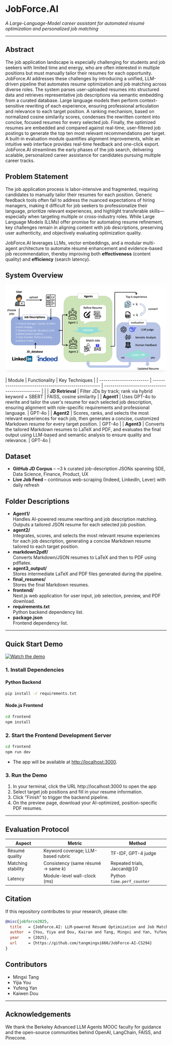 # JobForce.AI

*A Large-Language-Model career assistant for automated résumé optimization and personalized job matching*

------

## Abstract

The job application landscape is especially challenging for students and job seekers with limited time and energy, who are often interested in multiple positions but must manually tailor their resumes for each opportunity. JobForce.AI addresses these challenges by introducing a unified, LLM-driven pipeline that automates resume optimization and job matching across diverse roles. The system parses user-uploaded resumes into structured data and retrieves representative job descriptions via semantic embedding from a curated database. Large language models then perform context-sensitive rewriting of each experience, ensuring professional articulation and relevance to each target position. A ranking mechanism, based on normalized cosine similarity scores, condenses the rewritten content into concise, focused resumes for every selected job. Finally, the optimized resumes are embedded and compared against real-time, user-filtered job postings to generate the top ten most relevant recommendations per target. A built-in evaluation module quantifies alignment improvements, while an intuitive web interface provides real-time feedback and one-click export. JobForce.AI streamlines the early phases of the job search, delivering scalable, personalized career assistance for candidates pursuing multiple career tracks.

## Problem Statement

The job application process is labor-intensive and fragmented, requiring candidates to manually tailor their resumes for each position. Generic feedback tools often fail to address the nuanced expectations of hiring managers, making it difficult for job seekers to professionalize their language, prioritize relevant experiences, and highlight transferable skills—especially when targeting multiple or cross-industry roles. While Large Language Models (LLMs) offer promise for automating resume refinement, key challenges remain in aligning content with job descriptions, preserving user authenticity, and objectively evaluating optimization quality.

JobForce.AI leverages LLMs, vector embeddings, and a modular multi-agent architecture to automate résumé enhancement and evidence-based job recommendation, thereby improving both **effectiveness** (content quality) and **efficiency** (search latency).

## System Overview

![System Overview](system_overview.png)

| Module                   | Functionality                                        | Key Techniques                                  |
| ------------------------ | ---------------------------------------------------- | ----------------------------------------------- |     |
| **JD Retrieval**         | Filter JDs by track; rank via hybrid keyword + SBERT | FAISS, cosine similarity                        |
| **Agent1**  | Uses GPT-4o to rewrite and tailor the user's resume for each selected job description, ensuring alignment with role-specific requirements and professional language. | GPT-4o         |
| **Agent2**  | Scores, ranks, and selects the most relevant experiences for each job, then generates a concise, customized Markdown resume for every target position.              | GPT-4o         |
| **Agent3**  | Converts the tailored Markdown resumes to LaTeX and PDF, and evaluates the final output using LLM-based and semantic analysis to ensure quality and relevance.     | GPT-4o         |


## Dataset

- **GitHub JD Corpus** – ~3 k curated job-description JSONs spanning SDE, Data Science, Finance, Product, UX
- **Live Job Feed** – continuous web-scraping (Indeed, LinkedIn, Lever) with daily refresh


## Folder Descriptions

- **Agent1/**  
  Handles AI-powered resume rewriting and job description matching. Outputs a tailored JSON resume for each selected job position.
- **agent2/**  
  Integrates, scores, and selects the most relevant resume experiences for each job description, generating a concise Markdown resume tailored to each target position.
- **markdown2pdf/**  
  Converts Markdown/JSON resumes to LaTeX and then to PDF using pdflatex.
- **agent3_output/**  
  Stores intermediate LaTeX and PDF files generated during the pipeline.
- **final_resumes/**  
  Stores the final Markdown resumes.
- **frontend/**  
  Next.js web application for user input, job selection, preview, and PDF download.
- **requirements.txt**  
  Python backend dependency list.
- **package.json**  
  Frontend dependency list.

---

## Quick Start Demo
[![Watch the demo](https://img.youtube.com/vi/2kmPeE6X_gQ/0.jpg)](https://youtu.be/2kmPeE6X_gQ)


### 1. Install Dependencies

#### Python Backend
```bash
pip install -r requirements.txt
```

#### Node.js Frontend
```bash
cd frontend
npm install
```

### 2. Start the Frontend Development Server

```bash
cd frontend
npm run dev
```
- The app will be available at [http://localhost:3000](http://localhost:3000).

### 3. Run the Demo

1. In your terminal, click the URL http://localhost:3000 to open the app
2. Select target job positions and fill in your resume information.
3. Click "Finish" to trigger the backend pipeline.
4. On the preview page, download your AI-optimized, position-specific PDF resumes.

---

## Evaluation Protocol

| Aspect             | Metric                               | Method                      |
| ------------------ | ------------------------------------ | --------------------------- |
| Résumé quality     | Keyword coverage; LLM-based rubric   | TF-IDF, GPT-4 judge         |
| Matching stability | Consistency (same résumé → same *k*) | Repeated trials, Jaccard@10 |
| Latency            | Module-level wall-clock (ms)         | Python `time.perf_counter`  |



## Citation

If this repository contributes to your research, please cite:

```bibtex
@misc{jobforce2025,
  title   = {JobForce.AI: LLM-powered Résumé Optimization and Job Matching},
  author  = {You, Yiya and Dou, Kairan and Tang, Mingxi and Yan, Yufeng},
  year    = {2025},
  url     = {https://github.com/tangmingxi666/JobForce-AI-CS294}
}
```


## Contributors
- Mingxi Tang
- Yijia You
- Yufeng Yan
- Kaiwen Dou
---

## Acknowledgements
We thank the Berkeley Advanced LLM Agents MOOC faculty for guidance and the open-source communities behind OpenAI, LangChain, FAISS, and Pinecone.





